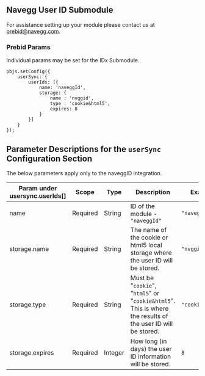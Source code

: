 ## Navegg User ID Submodule

For assistance setting up your module please contact us at [prebid@navegg.com](prebid@navegg.com).

### Prebid Params

Individual params may be set for the IDx Submodule.
```
pbjs.setConfig({
    userSync: {
        userIds: [{
            name: 'naveggId',
            storage: {
                name : 'nvggid',
                type : 'cookie&html5',
                expires: 8
            }
        }]
    }
});
```
## Parameter Descriptions for the `userSync` Configuration Section
The below parameters apply only to the naveggID integration.

| Param under usersync.userIds[] | Scope | Type | Description | Example |
| --- | --- | --- | --- | --- |
| name | Required | String | ID of the module - `"naveggId"` | `"naveggId"` |
| storage.name | Required | String | The name of the cookie or html5 local storage where the user ID will be stored.	 | `"nvggid"` |
| storage.type | Required | String | Must be "`cookie`", "`html5`" or "`cookie&html5`". This is where the results of the user ID will be stored.	| `"cookie&html5"` |
| storage.expires | Required | Integer | How long (in days) the user ID information will be stored. | `8` |
